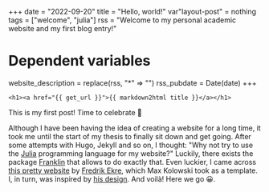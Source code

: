 +++
date = "2022-09-20"
title = "Hello, world!"
var"layout-post" = nothing
tags = ["welcome", "julia"]
rss = "Welcome to my personal academic website and my first blog entry!"

# Dependent variables
website_description = replace(rss, "*" => "")
rss_pubdate = Date(date)
+++

~~~
<h1><a href="{{ get_url }}">{{ markdown2html title }}</a></h1>
~~~

This is my first post! Time to celebrate &#127881;

Although I have been having the idea of creating a website for a long time, it took me until the start of my thesis to finally sit down and get going. After some attempts with Hugo, Jekyll and so on, I thought: "Why not try to use the [Julia](https://julialang.org/) programming language for my website?" Luckily, there exists the package [Franklin](https://franklinjl.org) that allows to do exactly that. Even luckier, I came across [this pretty website](https://fredrikekre.se) by [Fredrik Ekre](https://github.com/fredrikekre), which Max Kolowski took as a template. I, in turn, was inspired by [his design](https://maximikos.github.io/). And voilà! Here we go &#128512;.